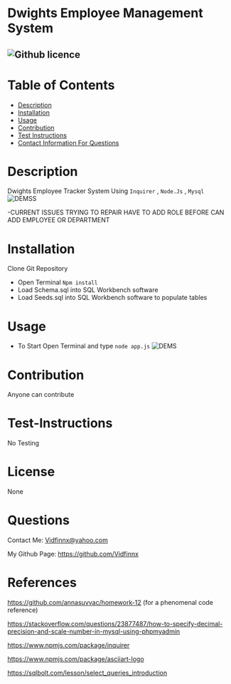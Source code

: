 # Dwights Employee Management System
  ![Github licence](https://img.shields.io/badge/Vidfinnx-Awesome-brightgreen)
  ----
  # Table of Contents
  - [Description](#description)
  - [Installation](#installation)
  - [Usage](#usage)
  - [Contribution](#contribution)
  - [Test Instructions](#test-instructions)
  - [Contact Information For Questions](#questions)
  # Description
  Dwights Employee Tracker System Using `Inquirer` , `Node.Js` , `Mysql` 
 ![DEMSS](https://user-images.githubusercontent.com/79023746/122721716-da1eb300-d225-11eb-90c6-191bc9584bad.jpg)


  -CURRENT ISSUES TRYING TO REPAIR HAVE TO ADD ROLE BEFORE CAN ADD EMPLOYEE OR DEPARTMENT
  # Installation
  Clone Git Repository

  - Open Terminal `Npm install`
  - Load Schema.sql into SQL Workbench software
  - Load Seeds.sql into SQL Workbench software to populate tables



  # Usage
  - To Start Open Terminal and type `node app.js`
  ![DEMS](https://user-images.githubusercontent.com/79023746/122720394-48fb0c80-d224-11eb-8c58-799307ca2f45.gif)

    
  # Contribution
  Anyone can contribute
  # Test-Instructions
  No Testing
  # License
  None
  # Questions
  Contact Me: Vidfinnx@yahoo.com

  My Github Page: https://github.com/Vidfinnx

  # References
  https://github.com/annasuvvac/homework-12
  (for a phenomenal code reference)
  
  https://stackoverflow.com/questions/23877487/how-to-specify-decimal-precision-and-scale-number-in-mysql-using-phpmyadmin
  
  https://www.npmjs.com/package/inquirer
  
  https://www.npmjs.com/package/asciiart-logo
  
  https://sqlbolt.com/lesson/select_queries_introduction

  
  
